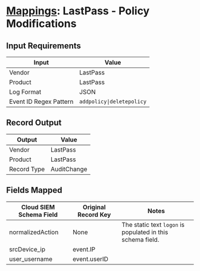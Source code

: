 # [Mappings](README.md): LastPass - Policy Modifications

## Input Requirements

|Input|Value|
|-----|-----|
|Vendor|LastPass|
|Product|LastPass|
|Log Format|JSON|
|Event ID Regex Pattern|`addpolicy\|deletepolicy`|

## Record Output

|Output|Value|
|------|-----|
|Vendor|LastPass|
|Product|LastPass|
|Record Type|AuditChange|

## Fields Mapped

|Cloud SIEM Schema Field|Original Record Key|Notes|
|-----------------------|-------------------|-----|
|normalizedAction|None|The static text `logon` is populated in this schema field.|
|srcDevice_ip|event.IP||
|user_username|event.userID||

